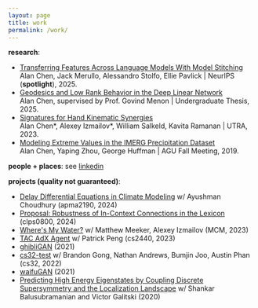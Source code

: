 ```yaml
---
layout: page
title: work
permalink: /work/
---
```


**research**:
- [Transferring Features Across Language Models With Model Stitching](https://www.arxiv.org/abs/2506.06609)  
Alan Chen, Jack Merullo, Alessandro Stolfo, Ellie Pavlick | NeurIPS (**spotlight**), 2025.
- [Geodesics and Low Rank Behavior in the Deep Linear Network](/assets/undergrad_thesis.pdf)  
Alan Chen, supervised by Prof. Govind Menon | Undergraduate Thesis, 2025.
- [Signatures for Hand Kinematic Synergies](/assets/Signatures_for_Hand_Kinematic_Synergies.pdf)  
Alan Chen\*, Alexey Izmailov\*, William Salkeld, Kavita Ramanan | UTRA, 2023.
- [Modeling Extreme Values in the IMERG Precipitation Dataset](https://agu.confex.com/agu/fm19/meetingapp.cgi/Paper/605744)  
Alan Chen, Yaping Zhou, George Huffman | AGU Fall Meeting, 2019.

**people + places**: see [linkedin](https://www.linkedin.com/in/alan-chen1/)

**projects (quality not guaranteed)**:
- [Delay Differential Equations in Climate Modeling](/assets/apma2190_final_project.pdf) w/ Ayushman Choudhury (apma2190, 2024)
- [Proposal: Robustness of In-Context Connections in the Lexicon](/assets/QALM_Proposal.pdf) (clps0800, 2024)
- [Where's My Water?](/assets/mcm_2023.pdf) w/ Matthew Meeker, Alexey Izmailov (MCM, 2023)
- [TAC AdX Agent](/assets/2440_final_writeup.pdf) w/ Patrick Peng (cs2440, 2023)
- [ghibliGAN](https://github.com/alanchen-1/ghibliGAN) (2021)
- [cs32-test](https://github.com/alanchen-1/cs32-demo)  w/ Brandon Gong, Nathan Andrews, Bumjin Joo, Austin Phan (cs32, 2022)
- [waifuGAN](https://github.com/alanchen-1/waifuGAN) (2021)
- [Predicting High Energy Eigenstates by Coupling Discrete Supersymmetry and the Localization Landscape](/assets/2020research.pdf) w/ Shankar Balusubramanian and Victor Galitski (2020)


